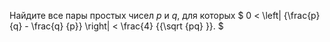 Найдите все пары простых чисел $p$ и $q$, для которых   $
0 &lt; \left| {\frac{p}
{q} - \frac{q}
{p}} \right| &lt; \frac{4}
{{\sqrt {pq} }}.
$